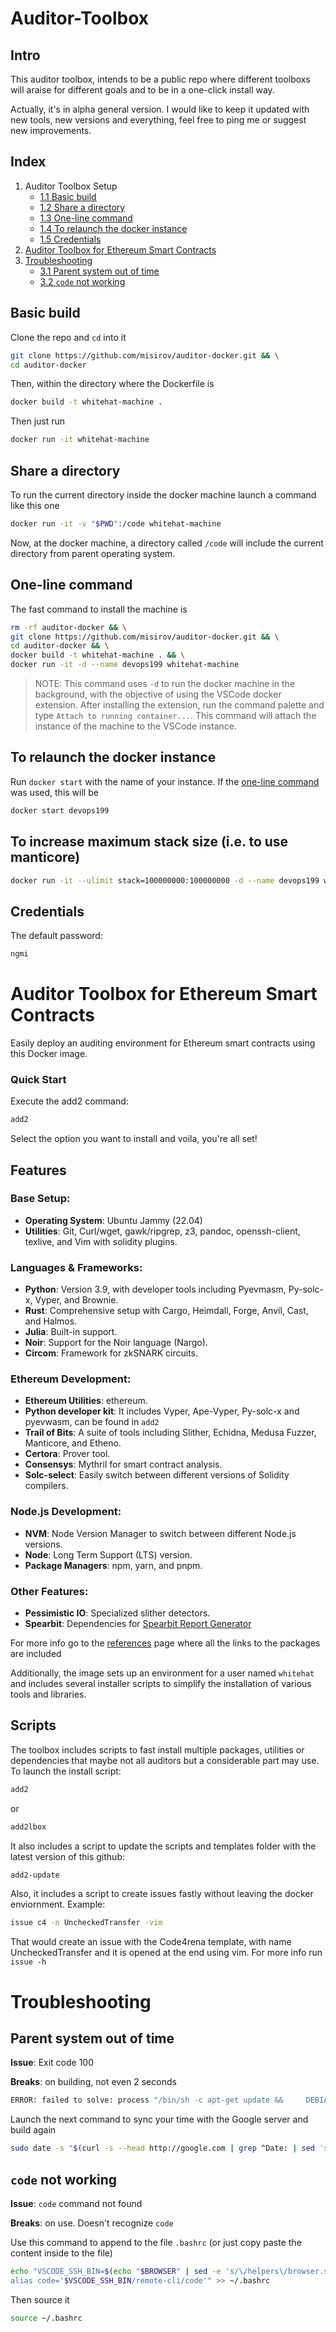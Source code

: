 # Auditor-Toolbox
## Intro
This auditor toolbox, intends to be a public repo where different toolboxs will araise for different goals and to be in a one-click install way. 

Actually, it's in alpha general version. I would like to keep it updated with new tools, new versions and everything, feel free to ping me or suggest new improvements. 

## Index

1. Auditor Toolbox Setup
    * [1.1 Basic build](#basic-build)
    * [1.2 Share a directory](#share-a-directory)
    * [1.3 One-line command](#one-line-command)
    * [1.4 To relaunch the docker instance](#to-relaunch-the-docker-instance)
    * [1.5 Credentials](#credentials)
2. [Auditor Toolbox for Ethereum Smart Contracts](#auditor-toolbox-for-ethereum-smart-contracts)
3. [Troubleshooting](#troubleshooting)
    * [3.1 Parent system out of time](#parent-system-out-of-time)
    * [3.2 `code` not working](#code-not-working)

## Basic build 
Clone the repo and `cd` into it
```bash
git clone https://github.com/misirov/auditor-docker.git && \
cd auditor-docker
```

Then, within the directory where the Dockerfile is
```bash
docker build -t whitehat-machine .  
```

Then just run
```bash
docker run -it whitehat-machine 
```

## Share a directory
To run the current directory inside the docker machine launch a command like this one
```bash
docker run -it -v "$PWD":/code whitehat-machine
```

Now, at the docker machine, a directory called `/code` will include the current directory from parent operating system.

## One-line command

The fast command to install the machine is
```bash
rm -rf auditor-docker && \
git clone https://github.com/misirov/auditor-docker.git && \
cd auditor-docker && \
docker build -t whitehat-machine . && \
docker run -it -d --name devops199 whitehat-machine
```

>NOTE: This command uses `-d` to run the docker machine in the background, with the objective of using the VSCode docker extension.
>After installing the extension, run the command palette and type `Attach to running container...`. This command will attach the instance of the machine to the VSCode instance.

## To relaunch the docker instance
Run `docker start` with the name of your instance. If the [one-line command](#one-line-command) was used, this will be
```bash
docker start devops199
```

## To increase maximum stack size (i.e. to use manticore)
```bash
docker run -it --ulimit stack=100000000:100000000 -d --name devops199 whitehat-machine 
```

## Credentials
The default password: 
```bash
ngmi
```

# Auditor Toolbox for Ethereum Smart Contracts

Easily deploy an auditing environment for Ethereum smart contracts using this Docker image.

### Quick Start

Execute the add2 command:

```bash
add2
```

Select the option you want to install and voila, you're all set!

## Features
### Base Setup:
- **Operating System**: Ubuntu Jammy (22.04)
- **Utilities**: Git, Curl/wget, gawk/ripgrep, z3, pandoc, openssh-client, texlive, and Vim with solidity plugins.
### Languages & Frameworks:
- **Python**: Version 3.9, with developer tools including Pyevmasm, Py-solc-x, Vyper, and Brownie.
- **Rust**: Comprehensive setup with Cargo, Heimdall, Forge, Anvil, Cast, and Halmos.
- **Julia**: Built-in support.
- **Noir**: Support for the Noir language (Nargo).
- **Circom**: Framework for zkSNARK circuits.
###  Ethereum Development:
- **Ethereum Utilities**: ethereum.
- **Python developer kit**: It includes Vyper, Ape-Vyper, Py-solc-x and pyevwasm, can be found in `add2`
- **Trail of Bits**: A suite of tools including Slither, Echidna, Medusa Fuzzer, Manticore, and Etheno.
- **Certora**: Prover tool.
- **Consensys**: Mythril for smart contract analysis.
- **Solc-select**: Easily switch between different versions of Solidity compilers.
### Node.js Development:
- **NVM**: Node Version Manager to switch between different Node.js versions.
- **Node**: Long Term Support (LTS) version.
- **Package Managers**: npm, yarn, and pnpm.
### Other Features:
- **Pessimistic IO**: Specialized slither detectors.
- **Spearbit**: Dependencies for [Spearbit Report Generator](https://github.com/spearbit-audits/report-generator-template)

For more info go to the [references](https://github.com/Deivitto/auditor-docker/wiki/References) page where all the links to the packages are included

Additionally, the image sets up an environment for a user named `whitehat` and includes several installer scripts to simplify the installation of various tools and libraries.

## Scripts

The toolbox includes scripts to fast install multiple packages, utilities or dependencies that maybe not all auditors but a considerable part may use. To launch the install script:

```bash
add2
```

or 

```bash
add2lbox
```

It also includes a script to update the scripts and templates folder with the latest version of this github:

```bash
add2-update
```

Also, it includes a script to create issues fastly without leaving the docker enviornment. Example:

```bash
issue c4 -n UncheckedTransfer -vim
```

That would create an issue with the Code4rena template, with name UncheckedTransfer and it is opened at the end using vim. For more info run `issue -h`

# Troubleshooting
## Parent system out of time
**Issue**: Exit code 100

**Breaks**: on building, not even 2 seconds

```bash
ERROR: failed to solve: process "/bin/sh -c apt-get update &&     DEBIAN_FRONTEND=noninteractive apt-get install -y --no-install-recommends     build-essential     curl     git     vim     nano     z3     libz3-dev     ripgrep     gawk     libssl-dev     sudo     wget     software-properties-common     libudev-dev     locales     gpg-agent     dialog     procps     file     pandoc     texlive     ca-certificates &&     rm -rf /var/lib/apt/lists/*" did not complete successfully: exit code: 100
```

Launch the next command to sync your time with the Google server and build again
```bash
sudo date -s "$(curl -s --head http://google.com | grep ^Date: | sed 's/Date: //g')"
```
## `code` not working
**Issue**: `code` command not found

**Breaks**: on use. Doesn't recognize `code`

Use this command to append to the file `.bashrc` (or just copy paste the content inside to the file)
```bash
echo "VSCODE_SSH_BIN=$(echo "$BROWSER" | sed -e 's/\/helpers\/browser.sh//g')
alias code='$VSCODE_SSH_BIN/remote-cli/code'" >> ~/.bashrc 
```

Then source it
```bash
source ~/.bashrc 
```

